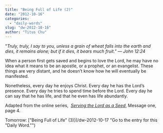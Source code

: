 ```yaml
---
title: "Being Full of Life (2)"
date: "2012-10-16"
categories: 
  - "daily-words"
slug: "dw-2012-10-16"
author: "Titus Chu"
---
```


"_Truly, truly, I say to you, unless a grain of wheat falls into the earth and dies, it remains alone; but if it dies, it bears much fruit." — John 12:24_

When a person first gets saved and begins to love the Lord, he may have no idea what it means to be an apostle, or a prophet, or an evangelist. These things are very distant, and he doesn’t know how he will eventually be manifested.

Nonetheless, every day he enjoys Christ. Every day he has the Lord’s presence. Every day he tries to spend time before the Lord. Every day he can say that he has life, and that he even has life abundantly.

Adapted from the online series,  _[Serving the Lord as a Seed](/articles-serving-0007 "Go to the listing for this series of articles.")_, Message one, page 4.

Tomorrow: ["Being Full of Life" (3)](/dw-2012-10-17 "Go to the entry for this "Daily Word."")
